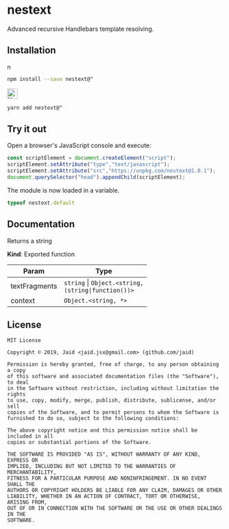 # nestext


Advanced recursive Handlebars template resolving.

## Installation
<a href='https://npmjs.com/package/nestext'><img alt='npm logo' src='https://raw.githubusercontent.com/npm/logos/master/npm%20logo/npm-logo-red.png' height=16/></a>
```bash
npm install --save nestext@^
```
<a href='https://yarnpkg.com/package/nestext'><img alt='Yarn logo' src='https://raw.githubusercontent.com/yarnpkg/assets/master/yarn-kitten-full.png' height=24/></a>
```bash
yarn add nestext@^
```


## Try it out
Open a browser's JavaScript console and execute:

```javascript
const scriptElement = document.createElement("script");
scriptElement.setAttribute("type","text/javascript");
scriptElement.setAttribute("src","https://unpkg.com/nestext@1.0.1");
document.querySelector("head").appendChild(scriptElement);
```

The module is now loaded in a variable.

```javascript
typeof nestext.default
```

## Documentation
Returns a string

**Kind**: Exported function  

| Param | Type |
| --- | --- |
| textFragments | <code>string</code> \| <code>Object.&lt;string, (string\|function())&gt;</code> | 
| context | <code>Object.&lt;string, \*&gt;</code> | 



## License
```text
MIT License

Copyright © 2019, Jaid <jaid.jsx@gmail.com> (github.com/jaid)

Permission is hereby granted, free of charge, to any person obtaining a copy
of this software and associated documentation files (the "Software"), to deal
in the Software without restriction, including without limitation the rights
to use, copy, modify, merge, publish, distribute, sublicense, and/or sell
copies of the Software, and to permit persons to whom the Software is
furnished to do so, subject to the following conditions:

The above copyright notice and this permission notice shall be included in all
copies or substantial portions of the Software.

THE SOFTWARE IS PROVIDED "AS IS", WITHOUT WARRANTY OF ANY KIND, EXPRESS OR
IMPLIED, INCLUDING BUT NOT LIMITED TO THE WARRANTIES OF MERCHANTABILITY,
FITNESS FOR A PARTICULAR PURPOSE AND NONINFRINGEMENT. IN NO EVENT SHALL THE
AUTHORS OR COPYRIGHT HOLDERS BE LIABLE FOR ANY CLAIM, DAMAGES OR OTHER
LIABILITY, WHETHER IN AN ACTION OF CONTRACT, TORT OR OTHERWISE, ARISING FROM,
OUT OF OR IN CONNECTION WITH THE SOFTWARE OR THE USE OR OTHER DEALINGS IN THE
SOFTWARE.
```
